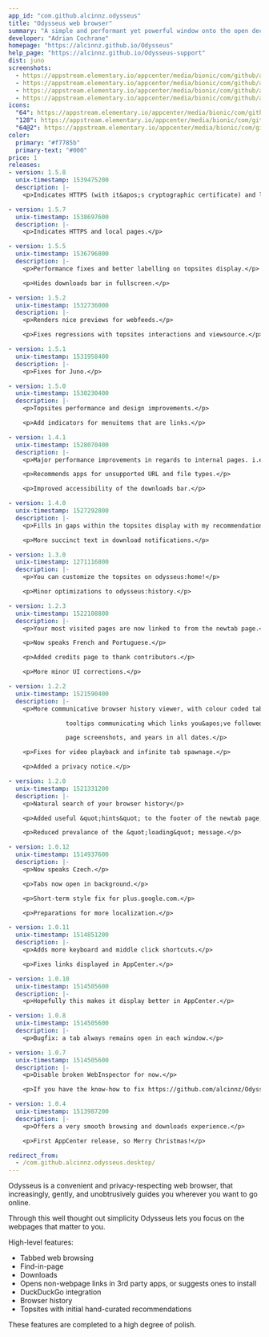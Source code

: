 ```yaml
---
app_id: "com.github.alcinnz.odysseus"
title: "Odysseus web browser"
summary: "A simple and performant yet powerful window onto the open decentralized web"
developer: "Adrian Cochrane"
homepage: "https://alcinnz.github.io/Odysseus"
help_page: "https://alcinnz.github.io/Odysseus-support"
dist: juno
screenshots:
  - https://appstream.elementary.io/appcenter/media/bionic/com/github/alcinnz.odysseus/0A8195F4D8AD203F56D626045D638BFB/screenshots/image-1_orig.png
  - https://appstream.elementary.io/appcenter/media/bionic/com/github/alcinnz.odysseus/0A8195F4D8AD203F56D626045D638BFB/screenshots/image-2_orig.png
  - https://appstream.elementary.io/appcenter/media/bionic/com/github/alcinnz.odysseus/0A8195F4D8AD203F56D626045D638BFB/screenshots/image-3_orig.png
  - https://appstream.elementary.io/appcenter/media/bionic/com/github/alcinnz.odysseus/0A8195F4D8AD203F56D626045D638BFB/screenshots/image-4_orig.png
icons:
  "64": https://appstream.elementary.io/appcenter/media/bionic/com/github/alcinnz.odysseus/0A8195F4D8AD203F56D626045D638BFB/icons/64x64/com.github.alcinnz.odysseus_com.github.alcinnz.odysseus.png
  "128": https://appstream.elementary.io/appcenter/media/bionic/com/github/alcinnz.odysseus/0A8195F4D8AD203F56D626045D638BFB/icons/128x128/com.github.alcinnz.odysseus_com.github.alcinnz.odysseus.png
  "64@2": https://appstream.elementary.io/appcenter/media/bionic/com/github/alcinnz.odysseus/0A8195F4D8AD203F56D626045D638BFB/icons/64x64@2/com.github.alcinnz.odysseus_com.github.alcinnz.odysseus.png
color:
  primary: "#f7785b"
  primary-text: "#000"
price: 1
releases:
- version: 1.5.8
  unix-timestamp: 1539475200
  description: |-
    <p>Indicates HTTPS (with it&apos;s cryptographic certificate) and local pages, errors, and permissions.</p>

- version: 1.5.7
  unix-timestamp: 1538697600
  description: |-
    <p>Indicates HTTPS and local pages.</p>

- version: 1.5.5
  unix-timestamp: 1536796800
  description: |-
    <p>Performance fixes and better labelling on topsites display.</p>

    <p>Hides downloads bar in fullscreen.</p>

- version: 1.5.2
  unix-timestamp: 1532736000
  description: |-
    <p>Renders nice previews for webfeeds.</p>

    <p>Fixes regressions with topsites interactions and viewsource.</p>

- version: 1.5.1
  unix-timestamp: 1531958400
  description: |-
    <p>Fixes for Juno.</p>

- version: 1.5.0
  unix-timestamp: 1530230400
  description: |-
    <p>Topsites performance and design improvements.</p>

    <p>Add indicators for menuitems that are links.</p>

- version: 1.4.1
  unix-timestamp: 1528070400
  description: |-
    <p>Major performance improvements in regards to internal pages. i.e. stops wasting time wasting memory.</p>

    <p>Recommends apps for unsupported URL and file types.</p>

    <p>Improved accessibility of the downloads bar.</p>

- version: 1.4.0
  unix-timestamp: 1527292800
  description: |-
    <p>Fills in gaps within the topsites display with my recommendations.</p>

    <p>More succinct text in download notifications.</p>

- version: 1.3.0
  unix-timestamp: 1271116800
  description: |-
    <p>You can customize the topsites on odysseus:home!</p>

    <p>Minor optimizations to odysseus:history.</p>

- version: 1.2.3
  unix-timestamp: 1522108800
  description: |-
    <p>Your most visited pages are now linked to from the newtab page.</p>

    <p>Now speaks French and Portuguese.</p>

    <p>Added credits page to thank contributors.</p>

    <p>More minor UI corrections.</p>

- version: 1.2.2
  unix-timestamp: 1521590400
  description: |-
    <p>More communicative browser history viewer, with colour coded tabs,

                tooltips communicating which links you&apos;ve followed, favicons,

                page screenshots, and years in all dates.</p>

    <p>Fixes for video playback and infinite tab spawnage.</p>

    <p>Added a privacy notice.</p>

- version: 1.2.0
  unix-timestamp: 1521331200
  description: |-
    <p>Natural search of your browser history</p>

    <p>Added useful &quot;hints&quot; to the footer of the newtab page, which may link to a new credits page.</p>

    <p>Reduced prevalance of the &quot;loading&quot; message.</p>

- version: 1.0.12
  unix-timestamp: 1514937600
  description: |-
    <p>Now speaks Czech.</p>

    <p>Tabs now open in background.</p>

    <p>Short-term style fix for plus.google.com.</p>

    <p>Preparations for more localization.</p>

- version: 1.0.11
  unix-timestamp: 1514851200
  description: |-
    <p>Adds more keyboard and middle click shortcuts.</p>

    <p>Fixes links displayed in AppCenter.</p>

- version: 1.0.10
  unix-timestamp: 1514505600
  description: |-
    <p>Hopefully this makes it display better in AppCenter.</p>

- version: 1.0.8
  unix-timestamp: 1514505600
  description: |-
    <p>Bugfix: a tab always remains open in each window.</p>

- version: 1.0.7
  unix-timestamp: 1514505600
  description: |-
    <p>Disable broken WebInspector for now.</p>

    <p>If you have the know-how to fix https://github.com/alcinnz/Odysseus/issues/54, please help.</p>

- version: 1.0.4
  unix-timestamp: 1513987200
  description: |-
    <p>Offers a very smooth browsing and downloads experience.</p>

    <p>First AppCenter release, so Merry Christmas!</p>

redirect_from:
  - /com.github.alcinnz.odysseus.desktop/
---
```

<p>Odysseus is a convenient and privacy-respecting web browser, that increasingly,
gently, and unobtrusively guides you wherever you want to go online.</p>
<p>Through this well thought out simplicity Odysseus lets you focus on the webpages
that matter to you.</p>
<p>High-level features:</p>
<ul>
  <li>Tabbed web browsing</li>
  <li>Find-in-page</li>
  <li>Downloads</li>
  <li>Opens non-webpage links in 3rd party apps, or suggests ones to install</li>
  <li>DuckDuckGo integration</li>
  <li>Browser history</li>
  <li>Topsites with initial hand-curated recommendations</li>
</ul>
<p>These features are completed to a high degree of polish.</p>
